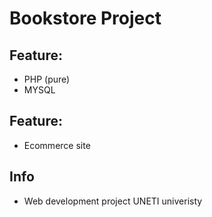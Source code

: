 # Bookstore Project
## Feature:
  - PHP (pure)
  - MYSQL

## Feature:
  - Ecommerce site

## Info
  - Web development project UNETI univeristy
